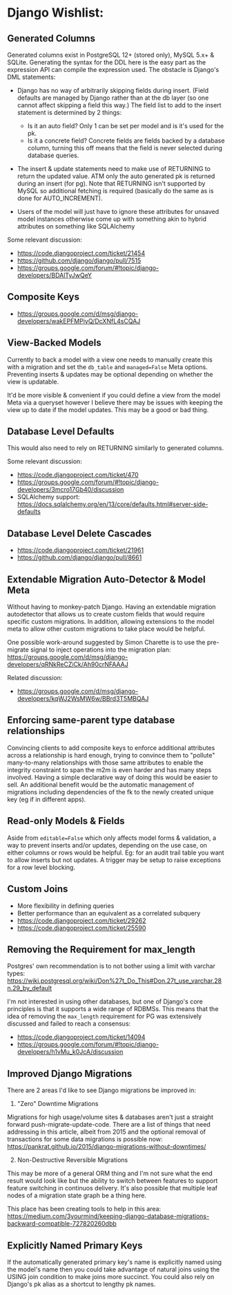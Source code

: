 Django Wishlist:
================

Generated Columns
-----------------

Generated columns exist in PostgreSQL 12+ (stored only), MySQL 5.x+ & SQLite. Generating the syntax for
the DDL here is the easy part as the expression API can compile the expression used.  The obstacle is Django's
DML statements:

 - Django has no way of arbitrarily skipping fields during insert.  (Field defaults are managed by Django
   rather than at the db layer (so one cannot affect skipping a field this way.)  The field list to add
   to the insert statement is determined by 2 things:
    - Is it an auto field?  Only 1 can be set per model and is it's used for the pk.
    - Is it a concrete field?  Concrete fields are fields backed by a database column, turning this off
      means that the field is never selected during database queries.

 - The insert & update statements need to make use of RETURNING to return the updated value.  ATM only
   the auto generated pk is returned during an insert (for pg).  Note that RETURNING isn't supported by
   MySQL so additional fetching is required (basically do the same as is done for AUTO_INCREMENT).

 - Users of the model will just have to ignore these attributes for unsaved model instances otherwise
   come up with something akin to hybrid attributes on something like SQLAlchemy
 
Some relevant discussion:
 - https://code.djangoproject.com/ticket/21454
 - https://github.com/django/django/pull/7515
 - https://groups.google.com/forum/#!topic/django-developers/BDAlTyJwQeY
 
 
Composite Keys
--------------

 - https://groups.google.com/d/msg/django-developers/wakEPFMPiyQ/DcXNfL4sCQAJ


View-Backed Models
------------------

Currently to back a model with a view one needs to manually create this with a migration and set the `db_table` and
`managed=False` Meta options.  Preventing inserts & updates may be optional depending on whether the view is updatable.

It'd be more visible & convenient if you could define a view from the model Meta via a queryset however I believe there
may be issues with keeping the view up to date if the model updates.  This may be a good or bad thing.


Database Level Defaults
-----------------------

This would also need to rely on RETURNING similarly to generated columns.

Some relevant discussion:
 - https://code.djangoproject.com/ticket/470
 - https://groups.google.com/forum/#!topic/django-developers/3mcro17Gb40/discussion
 - SQLAlchemy support: https://docs.sqlalchemy.org/en/13/core/defaults.html#server-side-defaults


Database Level Delete Cascades
------------------------------

 - https://code.djangoproject.com/ticket/21961
 - https://github.com/django/django/pull/8661


Extendable Migration Auto-Detector & Model Meta
-----------------------------------------------

Without having to monkey-patch Django.  Having an extendable migration autodetector that allows us to create custom fields
that would require specific custom migrations.  In addition, allowing extensions to the model meta to allow
other custom migrations to take place would be helpful.

One possible work-around suggested by Simon Charette is to use the pre-migrate signal to inject operations into the
migration plan: https://groups.google.com/d/msg/django-developers/qRNkReCZiCk/Ah90crNFAAAJ

Related discussion:
 - https://groups.google.com/d/msg/django-developers/kqWJ2WsMW6w/BBrd3T5MBQAJ


Enforcing same-parent type database relationships
-------------------------------------------------

Convincing clients to add composite keys to enforce additional attributes across a relationship is hard enough,
trying to convince them to "pollute" many-to-many relationships with those same attributes to enable the 
integrity constraint to span the m2m is even harder and has many steps involved.  Having a simple declarative
way of doing this would be easier to sell.  An additional benefit would be the automatic management of migrations
including dependencies of the fk to the newly created unique key (eg if in different apps).


Read-only Models & Fields
-------------------------

Aside from `editable=False` which only affects model forms & validation, a way to prevent inserts and/or updates,
depending on the use case, on either columns or rows would be helpful.  Eg: for an audit trail table you want to
allow inserts but not updates.  A trigger may be setup to raise exceptions for a row level blocking.

Custom Joins
------------

 * More flexibility in defining queries
 * Better performance than an equivalent as a correlated subquery
 * https://code.djangoproject.com/ticket/29262
 * https://code.djangoproject.com/ticket/25590

Removing the Requirement for max_length
---------------------------------------

Postgres' own recommendation is to not bother using a limit with varchar types: https://wiki.postgresql.org/wiki/Don%27t_Do_This#Don.27t_use_varchar.28n.29_by_default

I'm not interested in using other databases, but one of Django's core principles is that it supports a wide range
of RDBMSs.  This means that the idea of removing the `max_length` requirement for PG was extensively discussed and
failed to reach a consensus:

 * https://code.djangoproject.com/ticket/14094
 * https://groups.google.com/forum/#!topic/django-developers/h1vMu_k0JcA/discussion

Improved Django Migrations
--------------------------

There are 2 areas I'd like to see Django migrations be improved in:

1. "Zero" Downtime Migrations

Migrations for high usage/volume sites & databases aren't just a straight forward push-migrate-update-code.  There are
a list of things that need addressing in this article, albeit from 2015 and the optional removal of transactions for some
data migrations is possible now: https://pankrat.github.io/2015/django-migrations-without-downtimes/

2. Non-Destructive Reversible Migrations

This may be more of a general ORM thing and I'm not sure what the end result would look like but the ability to switch
between features to support feature switching in continuos delivery. It's also possible that multiple leaf nodes of a
migration state graph be a thing here.

This place has been creating tools to help in this area: https://medium.com/3yourmind/keeping-django-database-migrations-backward-compatible-727820260dbb

Explicitly Named Primary Keys
-----------------------------

If the automatically generated primary key's name is explicitly named using the model's name then you could take advantage
of natural joins using the USING join condition to make joins more succinct.  You could also rely on Django's pk alias as a
shortcut to lengthy pk names.
